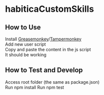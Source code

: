 # habiticaCustomSkills

## How to Use

Install [Greasemonkey](https://addons.mozilla.org/en-US/firefox/addon/greasemonkey/)/[Tampermonkey](https://chrome.google.com/webstore/detail/tampermonkey/dhdgffkkebhmkfjojejmpbldmpobfkfo)  
Add new user script  
Copy and paste the content in the js script  
It should be working


## How to Test and Develop  
  
Access root folder (the same as package.json)  
Run npm install
Run npm test